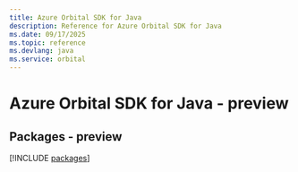 ```yaml
---
title: Azure Orbital SDK for Java
description: Reference for Azure Orbital SDK for Java
ms.date: 09/17/2025
ms.topic: reference
ms.devlang: java
ms.service: orbital
---
```

# Azure Orbital SDK for Java - preview
## Packages - preview
[!INCLUDE [packages](orbital-index.md)]
